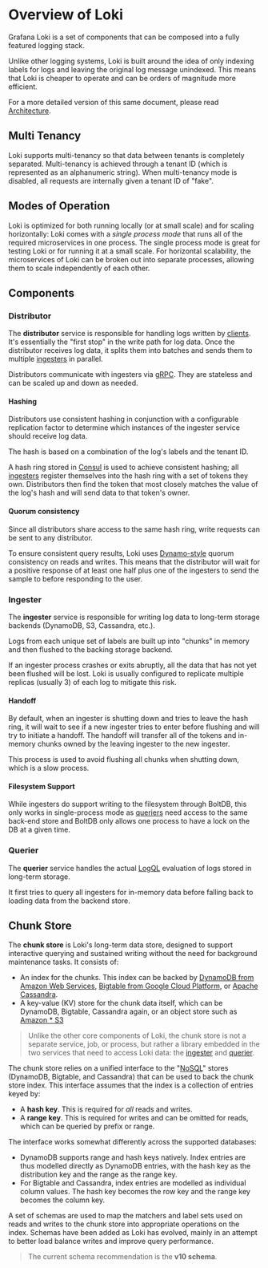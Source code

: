 # Overview of Loki

Grafana Loki is a set of components that can be composed into a fully featured
logging stack.

Unlike other logging systems, Loki is built around the idea of only indexing
labels for logs and leaving the original log message unindexed. This means
that Loki is cheaper to operate and can be orders of magnitude more efficient.

For a more detailed version of this same document, please read
[Architecture](../architecture.md).

## Multi Tenancy

Loki supports multi-tenancy so that data between tenants is completely
separated. Multi-tenancy is achieved through a tenant ID (which is represented
as an alphanumeric string). When multi-tenancy mode is disabled, all requests
are internally given a tenant ID of "fake".

## Modes of Operation

Loki is optimized for both running locally (or at small scale) and for scaling
horizontally: Loki comes with a _single process mode_ that runs all of the required
microservices in one process. The single process mode is great for testing Loki
or for running it at a small scale. For horizontal scalability, the
microservices of Loki can be broken out into separate processes, allowing them
to scale independently of each other.

## Components

### Distributor

The **distributor** service is responsible for handling logs written by
[clients](../clients/README.md). It's essentially the "first stop" in the write
path for log data. Once the distributor receives log data, it splits them into
batches and sends them to multiple [ingesters](#ingester) in parallel.

Distributors communicate with ingesters via [gRPC](https://grpc.io). They are
stateless and can be scaled up and down as needed.

#### Hashing

Distributors use consistent hashing in conjunction with a configurable
replication factor to determine which instances of the ingester service should
receive log data.

The hash is based on a combination of the log's labels and the tenant ID.

A hash ring stored in [Consul](https://www.consul.io) is used to achieve
consistent hashing; all [ingesters](#ingester) register themselves into the
hash ring with a set of tokens they own. Distributors then find the token that
most closely matches the value of the log's hash and will send data to that
token's owner.

#### Quorum consistency

Since all distributors share access to the same hash ring, write requests can be
sent to any distributor.

To ensure consistent query results, Loki uses
[Dynamo-style](https://www.allthingsdistributed.com/files/amazon-dynamo-sosp2007.pdf)
quorum consistency on reads and writes. This means that the distributor will wait
for a positive response of at least one half plus one of the ingesters to send
the sample to before responding to the user.

### Ingester

The **ingester** service is responsible for writing log data to long-term
storage backends (DynamoDB, S3, Cassandra, etc.).

Logs from each unique set of labels are built up into "chunks" in memory and
then flushed to the backing storage backend.

If an ingester process crashes or exits abruptly, all the data that has not yet
been flushed will be lost. Loki is usually configured to replicate multiple
replicas (usually 3) of each log to mitigate this risk.

#### Handoff

By default, when an ingester is shutting down and tries to leave the hash ring,
it will wait to see if a new ingester tries to enter before flushing and will
try to initiate a handoff. The handoff will transfer all of the tokens and
in-memory chunks owned by the leaving ingester to the new ingester.

This process is used to avoid flushing all chunks when shutting down, which is a
slow process.

#### Filesystem Support

While ingesters do support writing to the filesystem through BoltDB, this only
works in single-process mode as [queriers](#querier) need access to the same
back-end store and BoltDB only allows one process to have a lock on the DB at a
given time.

### Querier

The **querier** service handles the actual [LogQL](../logql.md) evaluation of
logs stored in long-term storage.

It first tries to query all ingesters for in-memory data before falling back to
loading data from the backend store.

## Chunk Store

The **chunk store** is Loki's long-term data store, designed to support
interactive querying and sustained writing without the need for background
maintenance tasks. It consists of:

* An index for the chunks. This index can be backed by
  [DynamoDB from Amazon Web Services](https://aws.amazon.com/dynamodb),
  [Bigtable from Google Cloud Platform](https://cloud.google.com/bigtable), or
  [Apache Cassandra](https://cassandra.apache.org).
* A key-value (KV) store for the chunk data itself, which can be DynamoDB,
  Bigtable, Cassandra again, or an object store such as
  [Amazon * S3](https://aws.amazon.com/s3)

> Unlike the other core components of Loki, the chunk store is not a separate
> service, job, or process, but rather a library embedded in the two services
> that need to access Loki data: the [ingester](#ingester) and [querier](#querier).

The chunk store relies on a unified interface to the
"[NoSQL](https://en.wikipedia.org/wiki/NoSQL)" stores (DynamoDB, Bigtable, and
Cassandra) that can be used to back the chunk store index. This interface
assumes that the index is a collection of entries keyed by:

* A **hash key**. This is required for *all* reads and writes.
* A **range key**. This is required for writes and can be omitted for reads,
which can be queried by prefix or range.

The interface works somewhat differently across the supported databases:

* DynamoDB supports range and hash keys natively. Index entries are thus
  modelled directly as DynamoDB entries, with the hash key as the distribution
  key and the range as the range key.
* For Bigtable and Cassandra, index entries are modelled as individual column
  values. The hash key becomes the row key and the range key becomes the column
  key.

A set of schemas are used to map the matchers and label sets used on reads and
writes to the chunk store into appropriate operations on the index. Schemas have
been added as Loki has evolved, mainly in an attempt to better load balance
writes and improve query performance.

> The current schema recommendation is the **v10 schema**.
